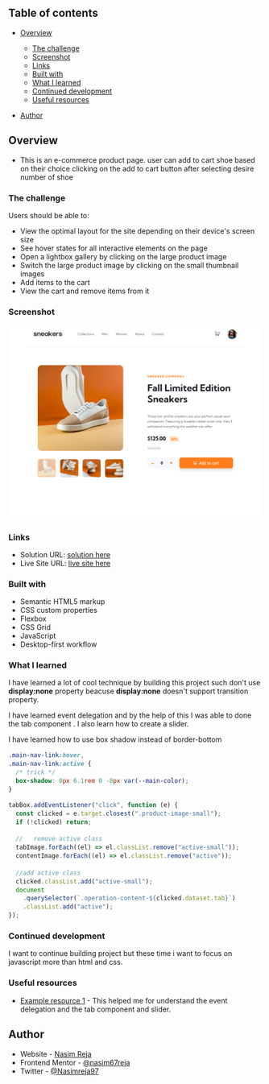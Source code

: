 ## Table of contents

- [Overview](#overview)

  - [The challenge](#the-challenge)
  - [Screenshot](#screenshot)
  - [Links](#links)
  - [Built with](#built-with)
  - [What I learned](#what-i-learned)
  - [Continued development](#continued-development)
  - [Useful resources](#useful-resources)

- [Author](#author)

## Overview

- This is an e-commerce product page. user can add to cart shoe based on their choice clicking on the add to cart button after selecting desire number of shoe

### The challenge

Users should be able to:

- View the optimal layout for the site depending on their device's screen size
- See hover states for all interactive elements on the page
- Open a lightbox gallery by clicking on the large product image
- Switch the large product image by clicking on the small thumbnail images
- Add items to the cart
- View the cart and remove items from it

### Screenshot

![](images/e-commerce-ss.png)

### Links

- Solution URL: [solution here](https://github.com/nasim67reja/Ecommerce.github.io)
- Live Site URL: [ live site here](https://nasim67reja.github.io/Ecommerce.github.io/)

### Built with

- Semantic HTML5 markup
- CSS custom properties
- Flexbox
- CSS Grid
- JavaScript
- Desktop-first workflow

### What I learned

I have learned a lot of cool technique by building this project such don't use **display:none** property beacuse **display:none** doesn't support transition property.

I have learned event delegation and by the help of this I was able to done the tab component . I also learn how to create a slider.

I have learned how to use box shadow instead of border-bottom

```css
.main-nav-link:hover,
.main-nav-link:active {
  /* trick */
  box-shadow: 0px 6.1rem 0 -8px var(--main-color);
}
```

```js
tabBox.addEventListener("click", function (e) {
  const clicked = e.target.closest(".product-image-small");
  if (!clicked) return;

  //   remove active class
  tabImage.forEach((el) => el.classList.remove("active-small"));
  contentImage.forEach((el) => el.classList.remove("active"));

  //add active class
  clicked.classList.add("active-small");
  document
    .querySelector(`.operation-content-${clicked.dataset.tab}`)
    .classList.add("active");
});
```

### Continued development

I want to continue building project but these time i want to focus on javascript more than html and css.

### Useful resources

- [Example resource 1](https://github.com/jonasschmedtmann/complete-javascript-course/blob/master/13-Advanced-DOM-Bankist/final/script.js) - This helped me for understand the event delegation and the tab component and slider.

## Author

- Website - [Nasim Reja](https://www.your-site.com)
- Frontend Mentor - [@nasim67reja](https://www.frontendmentor.io/profile/@nasim67reja)
- Twitter - [@Nasimreja97](https://www.twitter.com/@Nasimreja97)

